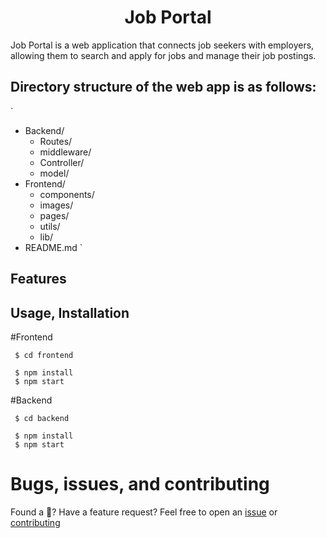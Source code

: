 <h1 align="center"><strong>Job Portal</strong></h1>
 Job Portal is a web application that connects job seekers with employers, allowing them to search and apply for jobs and manage their job postings.

## Directory structure of the web app is as follows:

`
- Backend/
  - Routes/
  - middleware/
  - Controller/
  - model/
- Frontend/
  - components/
  - images/
  - pages/
  - utils/
  - lib/
- README.md
`
 
## Features

## Usage, Installation

#Frontend

```
 $ cd frontend
```

```
 $ npm install
 $ npm start
```

#Backend

```
 $ cd backend
```

```
 $ npm install
 $ npm start
```

# Bugs, issues, and contributing

Found a 🐛? Have a feature request? Feel free to open an [issue](https://github.com/Nhat-Kha/jobportal/issues) or [contributing](https://github.com/Nhat-Kha/jobportal)
